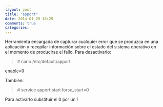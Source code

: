 ```yaml
---
layout: post
title: "apport"
date: 2014-01-29 18:29
comments: true
categories: 
---
```

Herramienta encargada de capturar cualquier error que se produzca en una aplicación y recopilar información sobre el estado del sistema operativo en el momento de producirse el fallo. Para desactivarlo:

>\# nano /etc/default/apport

enable=0 

También:

>\# service apport start forse_start=0

Para activarlo substituir el 0 por un 1

